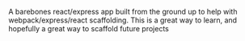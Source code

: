 A barebones react/express app built from the ground up to help with webpack/express/react scaffolding. This is a great way to learn, and hopefully a great way to scaffold future projects
